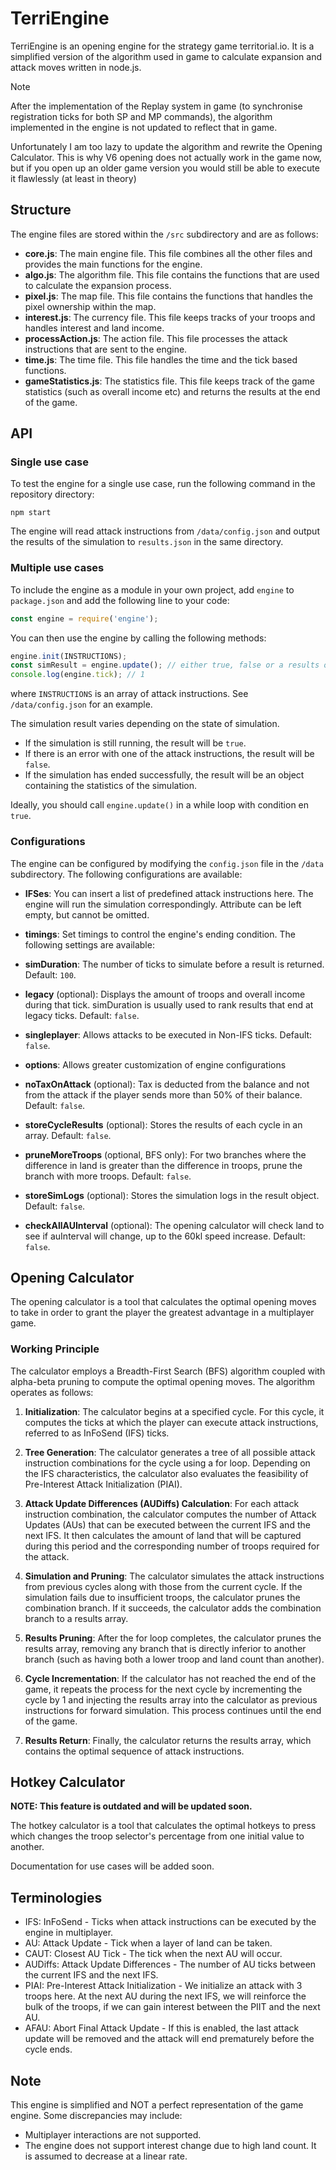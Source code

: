 # TerriEngine
TerriEngine is an opening engine for the strategy game territorial.io. It is a simplified version of the algorithm used in game to calculate expansion and attack moves written in node.js.

> [!NOTE]
> After the implementation of the Replay system in game (to synchronise registration ticks for both SP and MP commands), the algorithm implemented in the engine is not updated to reflect that in game.
>
> Unfortunately I am too lazy to update the algorithm and rewrite the Opening Calculator. This is why V6 opening does not actually work in the game now, but if you open up an older game version you would still be able to execute it flawlessly (at least in theory)

## Structure
The engine files are stored within the `/src` subdirectory and are as follows:
- **core.js**: The main engine file. This file combines all the other files and provides the main functions for the engine.
- **algo.js**: The algorithm file. This file contains the functions that are used to calculate the expansion process.
- **pixel.js**: The map file. This file contains the functions that handles the pixel ownership within the map.
- **interest.js**: The currency file. This file keeps tracks of your troops and handles interest and land income.
- **processAction.js**: The action file. This file processes the attack instructions that are sent to the engine.
- **time.js**: The time file. This file handles the time and the tick based functions.
- **gameStatistics.js**: The statistics file. This file keeps track of the game statistics (such as overall income etc) and returns the results at the end of the game.


## API

### Single use case
To test the engine for a single use case, run the following command in the repository directory:

```shell
npm start
```

The engine will read attack instructions from `/data/config.json` and output the results of the simulation to `results.json` in the same directory.

### Multiple use cases
To include the engine as a module in your own project, add `engine` to `package.json` and add the following line to your code:

```javascript
const engine = require('engine');
```

You can then use the engine by calling the following methods:
    
```javascript
engine.init(INSTRUCTIONS);
const simResult = engine.update(); // either true, false or a results object
console.log(engine.tick); // 1
```

where `INSTRUCTIONS` is an array of attack instructions. See `/data/config.json` for an example.

The simulation result varies depending on the state of simulation.
- If the simulation is still running, the result will be `true`.
- If there is an error with one of the attack instructions, the result will be `false`.
- If the simulation has ended successfully, the result will be an object containing the statistics of the simulation.

Ideally, you should call `engine.update()` in a while loop with condition en `true`.

### Configurations
The engine can be configured by modifying the `config.json` file in the `/data` subdirectory. The following configurations are available:

- **IFSes**: You can insert a list of predefined attack instructions here. The engine will run the simulation correspondingly. Attribute can be left empty, but cannot be omitted.

- **timings**: Set timings to control the engine's ending condition. The following settings are available:
 - **simDuration**: The number of ticks to simulate before a result is returned. Default: `100`.
 - **legacy** (optional): Displays the amount of troops and overall income during that tick. simDuration is usually used to rank results that end at legacy ticks. Default: `false`.

- **singleplayer**: Allows attacks to be executed in Non-IFS ticks. Default: `false`.

- **options**: Allows greater customization of engine configurations
 - **noTaxOnAttack** (optional): Tax is deducted from the balance and not from the attack if the player sends more than 50% of their balance. Default: `false`.
 - **storeCycleResults** (optional): Stores the results of each cycle in an array. Default: `false`.
 - **pruneMoreTroops** (optional, BFS only): For two branches where the difference in land is greater than the difference in troops, prune the branch with more troops. Default: `false`.
 - **storeSimLogs** (optional): Stores the simulation logs in the result object. Default: `false`.
 - **checkAllAUInterval** (optional): The opening calculator will check land to see if auInterval will change, up to the 60kl speed increase. Default: `false`.


## Opening Calculator

The opening calculator is a tool that calculates the optimal opening moves to take in order to grant the player the greatest advantage in a multiplayer game.

### Working Principle

The calculator employs a Breadth-First Search (BFS) algorithm coupled with alpha-beta pruning to compute the optimal opening moves. The algorithm operates as follows:

1. **Initialization**: The calculator begins at a specified cycle. For this cycle, it computes the ticks at which the player can execute attack instructions, referred to as InFoSend (IFS) ticks.

2. **Tree Generation**: The calculator generates a tree of all possible attack instruction combinations for the cycle using a for loop. Depending on the IFS characteristics, the calculator also evaluates the feasibility of Pre-Interest Attack Initialization (PIAI).

3. **Attack Update Differences (AUDiffs) Calculation**: For each attack instruction combination, the calculator computes the number of Attack Updates (AUs) that can be executed between the current IFS and the next IFS. It then calculates the amount of land that will be captured during this period and the corresponding number of troops required for the attack.

4. **Simulation and Pruning**: The calculator simulates the attack instructions from previous cycles along with those from the current cycle. If the simulation fails due to insufficient troops, the calculator prunes the combination branch. If it succeeds, the calculator adds the combination branch to a results array.

5. **Results Pruning**: After the for loop completes, the calculator prunes the results array, removing any branch that is directly inferior to another branch (such as having both a lower troop and land count than another).

6. **Cycle Incrementation**: If the calculator has not reached the end of the game, it repeats the process for the next cycle by incrementing the cycle by 1 and injecting the results array into the calculator as previous instructions for forward simulation. This process continues until the end of the game.

7. **Results Return**: Finally, the calculator returns the results array, which contains the optimal sequence of attack instructions.


## Hotkey Calculator

**NOTE: This feature is outdated and will be updated soon.**

The hotkey calculator is a tool that calculates the optimal hotkeys to press which changes the troop selector's percentage from one initial value to another.

Documentation for use cases will be added soon.


## Terminologies

* IFS: InFoSend - Ticks when attack instructions can be executed by the engine in multiplayer.
* AU: Attack Update - Tick when a layer of land can be taken.
* CAUT: Closest AU Tick - The tick when the next AU will occur.
* AUDiffs: Attack Update Differences - The number of AU ticks between the current IFS and the next IFS.
* PIAI: Pre-Interest Attack Initialization - We initialize an attack with 3 troops here. At the next AU during the next IFS, we will reinforce the bulk of the troops, if we can gain interest between the PIIT and the next AU.
* AFAU: Abort Final Attack Update - If this is enabled, the last attack update will be removed and the attack will end prematurely before the cycle ends.

## Note
This engine is simplified and NOT a perfect representation of the game engine. Some discrepancies may include:
- Multiplayer interactions are not supported.
- The engine does not support interest change due to high land count. It is assumed to decrease at a linear rate.

